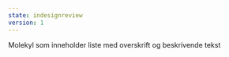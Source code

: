 ```yaml
---
state: indesignreview
version: 1
---
```

Molekyl som inneholder liste med overskrift og beskrivende tekst
